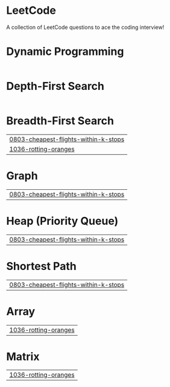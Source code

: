 # LeetCode
A collection of LeetCode questions to ace the coding interview!


# Dynamic Programming
|  |
| ------- |
# Depth-First Search
|  |
| ------- |
# Breadth-First Search
|  |
| ------- |
| [0803-cheapest-flights-within-k-stops](https://github.com/vinayjagannavar/LeetCode/tree/master/0803-cheapest-flights-within-k-stops) |
| [1036-rotting-oranges](https://github.com/vinayjagannavar/LeetCode/tree/master/1036-rotting-oranges) |
# Graph
|  |
| ------- |
| [0803-cheapest-flights-within-k-stops](https://github.com/vinayjagannavar/LeetCode/tree/master/0803-cheapest-flights-within-k-stops) |
# Heap (Priority Queue)
|  |
| ------- |
| [0803-cheapest-flights-within-k-stops](https://github.com/vinayjagannavar/LeetCode/tree/master/0803-cheapest-flights-within-k-stops) |
# Shortest Path
|  |
| ------- |
| [0803-cheapest-flights-within-k-stops](https://github.com/vinayjagannavar/LeetCode/tree/master/0803-cheapest-flights-within-k-stops) |
# Array
|  |
| ------- |
| [1036-rotting-oranges](https://github.com/vinayjagannavar/LeetCode/tree/master/1036-rotting-oranges) |
# Matrix
|  |
| ------- |
| [1036-rotting-oranges](https://github.com/vinayjagannavar/LeetCode/tree/master/1036-rotting-oranges) |